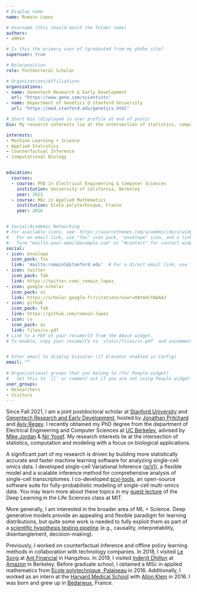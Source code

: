 ```yaml
---
# Display name
name: Romain Lopez

# Username (this should match the folder name)
authors:
- admin

# Is this the primary user of tgraduated from my phdhe site?
superuser: true

# Role/position
role: Postdoctoral Scholar

# Organizations/Affiliations
organizations:
- name: Genentech Research & Early Development
  url: "https://www.gene.com/scientists"
- name: Department of Genetics @ Stanford University
  url: "https://med.stanford.edu/genetics.html"

# Short bio (displayed in user profile at end of posts)
bio: My research interests lie at the intersection of statistics, computation and modeling. A significant part of my research is driven by building more statistically accurate and faster machine learning software for analyzing biological data, with a focus on single-cell transcriptomics.

interests:
- Machine Learning + Science
- Applied Statistics 
- Counterfactual Inference
- Computational Biology


education:
  courses:
  - course: PhD in Electrical Engineering & Computer Sciences
    institution: University of California, Berkeley
    year: 2021
  - course: MSc in Applied Mathematics
    institution: Ecole polytechnique, France
    year: 2016


# Social/Academic Networking
# For available icons, see: https://sourcethemes.com/academic/docs/widgets/#icons
#   For an email link, use "fas" icon pack, "envelope" icon, and a link in the
#   form "mailto:your-email@example.com" or "#contact" for contact widget.
social:
- icon: envelope
  icon_pack: fas
  link: 'mailto:romainl@stanford.edu'  # For a direct email link, use "mailto:test@example.org".
- icon: twitter
  icon_pack: fab
  link: https://twitter.com/_romain_lopez_
- icon: google-scholar
  icon_pack: ai
  link: https://scholar.google.fr/citations?user=0AtmeCYAAAAJ
- icon: github
  icon_pack: fab
  link: https://github.com/romain-lopez
- icon: cv
  icon_pack: ai
  link: files/cv.pdf
# Link to a PDF of your resume/CV from the About widget.
# To enable, copy your resume/CV to `static/files/cv.pdf` and uncomment the lines below.  


# Enter email to display Gravatar (if Gravatar enabled in Config)
email: ""
  
# Organizational groups that you belong to (for People widget)
#   Set this to `[]` or comment out if you are not using People widget.  
user_groups:
- Researchers
- Visitors
---
```


Since Fall 2021, I am a joint postdoctoral scholar at [Stanford University](https://www.stanford.edu/) and [Genentech Research and Early Development](https://www.gene.com/), hosted by [Jonathan Pritchard](https://web.stanford.edu/group/pritchardlab/pritchard.html) and [Aviv Regev](https://www.roche.com/about/governance/executive_committee/aviv-regev.html). I recently obtained my PhD degree from the department of Electrical Engineering and Computer Sciences at [UC Berkeley](https://eecs.berkeley.edu/), advised by [Mike Jordan](https://people.eecs.berkeley.edu/~jordan/) & [Nir Yosef](https://niryosef.wordpress.com/). My research interests lie at the intersection of statistics, computation and modeling with a focus on biological applications. 

A significant part of my research is driven by building more statistically accurate and faster machine learning software for analyzing single-cell omics data. I developed single-cell Variational Inference ([scVI](https://www.nature.com/articles/s41592-018-0230-9)), a flexible model and a scalable inference method for comprehensive analysis of single-cell transcriptomes. I co-developed [scvi-tools](https://scvi-tools.org), an open-source software suite for fully-probabilistic modeling of single-cell multi-omics data. You may learn more about these topics in my [guest lecture](https://www.youtube.com/watch?v=NNOkdgE4jNM&t=2783s) of the Deep Learning in the Life Sciences class at MIT. 

More generally, I am interested in the broader area of ML + Science. Deep generative models provide an appealing and flexible paradigm for learning distributions, but quite some work is needed to fully exploit them as part of a [scientific hypothesis testing pipeline](https://www.embopress.org/doi/epdf/10.15252/msb.20199198) (e.g., causality, interpretability, disentanglement, decision-making). 

Previously, I worked on counterfactual inference and offline policy learning methods in collaboration with technology companies. In 2018, I visited [Le Song](https://www.cc.gatech.edu/~lsong/) at [Ant Financial]([https://www.antfin.com/index.htm?locale=en_us) in Hangzhou. In 2019, I visited [Inderjit Dhillon](https://www.cs.utexas.edu/~inderjit/) at [Amazon](https://www.aboutamazon.com/research) in Berkeley. Before graduate school, I obtained a MSc in applied mathematics from [Ecole polytechnique, Palaiseau](https://www.polytechnique.edu) in 2016. Additionally, I worked as an intern at the [Harvard Medical School](https://hms.harvard.edu) with [Allon Klein](https://www.klein.hms.harvard.edu/) in 2016. I was born and grew up in [Bedarieux](https://en.wikipedia.org/wiki/B%C3%A9darieux), France. 
